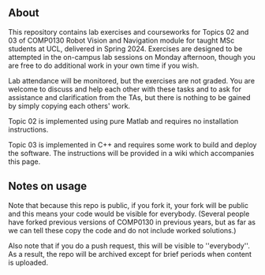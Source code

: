 ## About

This repository contains lab exercises and courseworks for Topics 02 and 03 of COMP0130 Robot Vision and Navigation module for taught MSc students at UCL, delivered in Spring 2024. Exercises are designed to be attempted in the on-campus lab sessions on Monday afternoon, though you are free to do additional work in your own time if you wish.

Lab attendance will be monitored, but the exercises are not graded. You are welcome to discuss and help each other with these tasks and to ask for assistance and clarification from the TAs, but there is nothing to be gained by simply copying each others' work.

Topic 02 is implemented using pure Matlab and requires no installation instructions.

Topic 03 is implemented in C++ and requires some work to build and deploy the software. The instructions will be provided in a wiki which accompanies this page.

## Notes on usage

Note that because this repo is public, if you fork it, your fork will be public and this means your code would be visible for everybody. (Several people have forked previous versions of COMP0130 in previous years, but as far as we can tell these copy the code and do not include worked solutions.)

Also note that if you do a push request, this will be visible to ''everybody''. As a result, the repo will be archived except for brief periods when content is uploaded.
